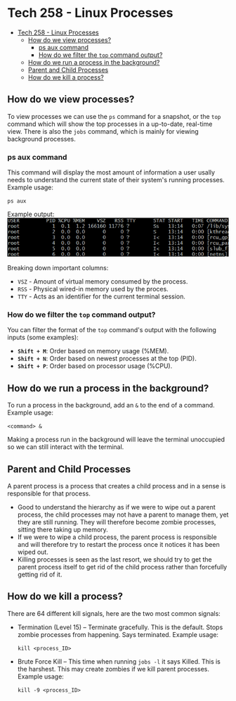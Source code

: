 # Tech 258 - Linux Processes

- [Tech 258 - Linux Processes](#tech-258---linux-processes)
  - [How do we view processes?](#how-do-we-view-processes)
    - [ps aux command](#ps-aux-command)
    - [How do we filter the `top` command output?](#how-do-we-filter-the-top-command-output)
  - [How do we run a process in the background?](#how-do-we-run-a-process-in-the-background)
  - [Parent and Child Processes](#parent-and-child-processes)
  - [How do we kill a process?](#how-do-we-kill-a-process)


## How do we view processes?
To view processes we can use the `ps` command for a snapshot, or the `top` command which will show the top processes in a up-to-date, real-time view. There is also the `jobs` command, which is mainly for viewing background processes.

### ps aux command
This command will display the most amount of information a user usally needs to understand the current state of their system's running processes. Example usage: <br>
```
ps aux
```

Example output: <br>
![ps_aux_usage.png](images/ps_aux_usage.png)

Breaking down important columns:

- `VSZ` - Amount of virtual memory consumed by the process.
- `RSS` - Physical wired-in memory used by the proces.
- `TTY` - Acts as an identifier for the current terminal session.

### How do we filter the `top` command output?
You can filter the format of the `top` command's output with the following inputs (some examples): <br>

- **`Shift + M`**: Order based on memory usage (%MEM).
- **`Shift + N`**: Order based on newest processes at the top (PID).
- **`Shift + P`**: Order based on processor usage (%CPU).

## How do we run a process in the background?
To run a process in the background, add an `&` to the end of a command. Example usage: <br>
```
<command> &
```

Making a process run in the background will leave the terminal unoccupied so we can still interact with the terminal.

## Parent and Child Processes
A parent process is a process that creates a child process and in a sense is responsible for that process.

- Good to understand the hierarchy as if we were to wipe out a parent process, the child processes may not have a parent to manage them, yet they are still running. They will therefore become zombie processes, sitting there taking up memory. 
- If we were to wipe a child process, the parent process is responsible and will therefore try to restart the process once it notices it has been wiped out. 
- Killing processes is seen as the last resort, we should try to get the parent process itself to get rid of the child process rather than forcefully getting rid of it.

## How do we kill a process?

There are 64 different kill signals, here are the two most common signals:
- Termination (Level 15) – Terminate gracefully. This is the default. Stops zombie processes from happening. Says terminated. Example usage: <br>
  ```
  kill <process_ID>
  ```  
- Brute Force Kill – This time when running `jobs -l` it says Killed. This is the harshest. This may create zombies if we kill parent processes. Example usage: <br>
  ```
  kill -9 <process_ID>
  ```

